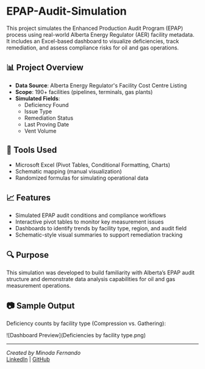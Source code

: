 # EPAP-Audit-Simulation

This project simulates the Enhanced Production Audit Program (EPAP) process using real-world Alberta Energy Regulator (AER) facility metadata. It includes an Excel-based dashboard to visualize deficiencies, track remediation, and assess compliance risks for oil and gas operations.

## 📊 Project Overview

- **Data Source**: Alberta Energy Regulator's Facility Cost Centre Listing
- **Scope**: 190+ facilities (pipelines, terminals, gas plants)
- **Simulated Fields**: 
  - Deficiency Found
  - Issue Type
  - Remediation Status
  - Last Proving Date
  - Vent Volume

## 🔧 Tools Used

- Microsoft Excel (Pivot Tables, Conditional Formatting, Charts)
- Schematic mapping (manual visualization)
- Randomized formulas for simulating operational data

## 📈 Features

- Simulated EPAP audit conditions and compliance workflows
- Interactive pivot tables to monitor key measurement issues
- Dashboards to identify trends by facility type, region, and audit field
- Schematic-style visual summaries to support remediation tracking

## 🔍 Purpose

This simulation was developed to build familiarity with Alberta’s EPAP audit structure and demonstrate data analysis capabilities for oil and gas measurement operations.

## 📷 Sample Output

Deficiency counts by facility type (Compression vs. Gathering):

![Dashboard Preview](Deficiencies by facility type.png)

---

*Created by Minoda Fernando*  
[LinkedIn](http://www.linkedin.com/in/minoda-fernando) | [GitHub](https://github.com/minodafernando)

